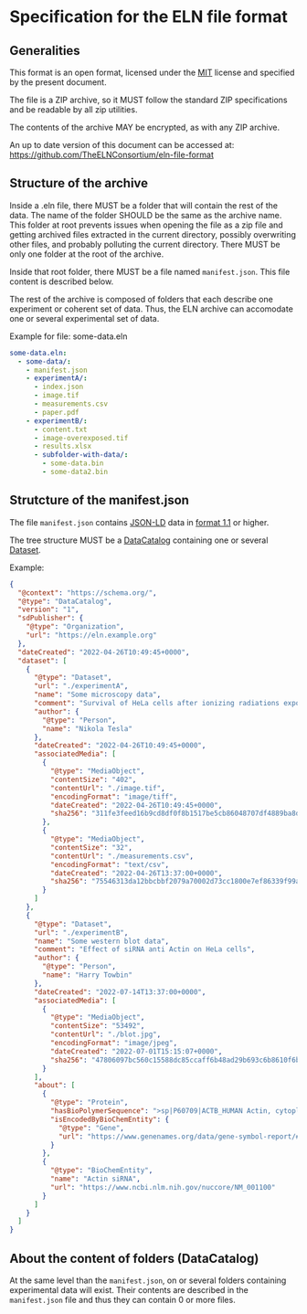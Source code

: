 # Specification for the ELN file format

## Generalities

This format is an open format, licensed under the [MIT](./LICENSE) license and specified by the present document.

The file is a ZIP archive, so it MUST follow the standard ZIP specifications and be readable by all zip utilities.

The contents of the archive MAY be encrypted, as with any ZIP archive.

An up to date version of this document can be accessed at: https://github.com/TheELNConsortium/eln-file-format

## Structure of the archive

Inside a .eln file, there MUST be a folder that will contain the rest of the data. The name of the folder SHOULD be the same as the archive name. This folder at root prevents issues when opening the file as a zip file and getting archived files extracted in the current directory, possibly overwriting other files, and probably polluting the current directory. There MUST be only one folder at the root of the archive.

Inside that root folder, there MUST be a file named `manifest.json`. This file content is described below.

The rest of the archive is composed of folders that each describe one experiment or coherent set of data. Thus, the ELN archive can accomodate one or several experimental set of data.

Example for file: some-data.eln

~~~yaml
some-data.eln:
  - some-data/:
    - manifest.json
    - experimentA/:
      - index.json
      - image.tif
      - measurements.csv
      - paper.pdf
    - experimentB/:
      - content.txt
      - image-overexposed.tif
      - results.xlsx
      - subfolder-with-data/:
        - some-data.bin
        - some-data2.bin
~~~

## Strutcture of the manifest.json

The file `manifest.json` contains [JSON-LD](https://json-ld.org/) data in [format 1.1](https://www.w3.org/TR/json-ld11/) or higher.

The tree structure MUST be a [DataCatalog](https://schema.org/DataCatalog) containing one or several [Dataset](https://schema.org/Dataset).

Example:

~~~json
{
  "@context": "https://schema.org/",
  "@type": "DataCatalog",
  "version": "1",
  "sdPublisher": {
    "@type": "Organization",
    "url": "https://eln.example.org"
  },
  "dateCreated": "2022-04-26T10:49:45+0000",
  "dataset": [
    {
      "@type": "Dataset",
      "url": "./experimentA",
      "name": "Some microscopy data",
      "comment": "Survival of HeLa cells after ionizing radiations exposure",
      "author": {
        "@type": "Person",
        "name": "Nikola Tesla"
      },
      "dateCreated": "2022-04-26T10:49:45+0000",
      "associatedMedia": [
        {
          "@type": "MediaObject",
          "contentSize": "402",
          "contentUrl": "./image.tif",
          "encodingFormat": "image/tiff",
          "dateCreated": "2022-04-26T10:49:45+0000",
          "sha256": "311fe3feed16b9cd8df0f8b1517be5cb86048707df4889ba8dc37d4d68866d02"
        },
        {
          "@type": "MediaObject",
          "contentSize": "32",
          "contentUrl": "./measurements.csv",
          "encodingFormat": "text/csv",
          "dateCreated": "2022-04-26T13:37:00+0000",
          "sha256": "75546313da12bbcbbf2079a70002d73cc1800e7ef86339f99a86705caaaa1c85"
        }
      ]
    },
    {
      "@type": "Dataset",
      "url": "./experimentB",
      "name": "Some western blot data",
      "comment": "Effect of siRNA anti Actin on HeLa cells",
      "author": {
        "@type": "Person",
        "name": "Harry Towbin"
      },
      "dateCreated": "2022-07-14T13:37:00+0000",
      "associatedMedia": [
        {
          "@type": "MediaObject",
          "contentSize": "53492",
          "contentUrl": "./blot.jpg",
          "encodingFormat": "image/jpeg",
          "dateCreated": "2022-07-01T15:15:07+0000",
          "sha256": "47806097bc560c15588dc85ccaff6b48ad29b693c6b8610f6bfd62d230be103c"
        }
      ],
      "about": [
        {
          "@type": "Protein",
          "hasBioPolymerSequence": ">sp|P60709|ACTB_HUMAN Actin, cytoplasmic 1 OS=Homo sapiens OX=9606 GN=ACTB PE=1 SV=1 MDDDIAALVVDNGSGMCKAGFAGDDAPRAVFPSIVGRPRHQGVMVGMGQKDSYVGDEAQSKRGILTLKYPIEHGIVTNWDDMEKIWHHTFYNELRVAPEEHPVLLTEAPLNPKANREKMTQIMFETFNTPAMYVAIQAVLSLYASGRTTGIVMDSGDGVTHTVPIYEGYALPHAILRLDLAGRDLTDYLMKILTERGYSFTTTAEREIVRDIKEKLCYVALDFEQEMATAASSSSLEKSYELPDGQVITIGNERFRCPEALFQPSFLGMESCGIHETTFNSIMKCDVDIRKDLYANTVLSGGTTMYPGIADRMQKEITALAPSTMKIKIIAPPERKYSVWIGGSILASLSTFQQMWISKQEYDESGPSIVHRKCF",
          "isEncodedByBioChemEntity": {
            "@type": "Gene",
            "url": "https://www.genenames.org/data/gene-symbol-report/#!/hgnc_id/HGNC:132"
          }
        },
        {
          "@type": "BioChemEntity",
          "name": "Actin siRNA",
          "url": "https://www.ncbi.nlm.nih.gov/nuccore/NM_001100"
        }
      ]
    }
  ]
}

~~~

## About the content of folders (DataCatalog)

At the same level than the `manifest.json`, on or several folders containing experimental data will exist. Their contents are described in the `manifest.json` file and thus they can contain 0 or more files.
